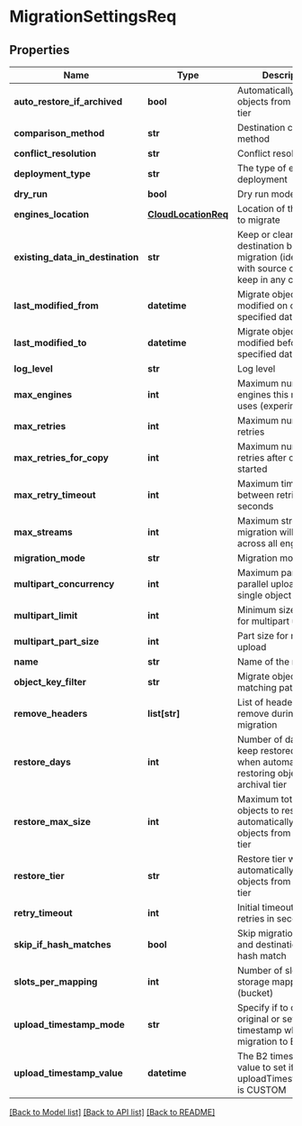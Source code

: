# MigrationSettingsReq

## Properties
Name | Type | Description | Notes
------------ | ------------- | ------------- | -------------
**auto_restore_if_archived** | **bool** | Automatically restore objects from archival tier | [optional] 
**comparison_method** | **str** | Destination comparison method | [optional] 
**conflict_resolution** | **str** | Conflict resolution | [optional] 
**deployment_type** | **str** | The type of engine deployment | [optional] 
**dry_run** | **bool** | Dry run mode | [optional] 
**engines_location** | [**CloudLocationReq**](CloudLocationReq.md) | Location of the engines to migrate | [optional] 
**existing_data_in_destination** | **str** | Keep or clean data in destination before migration (identical with source objects keep in any cases) | [optional] 
**last_modified_from** | **datetime** | Migrate objects modified on or after specified date | [optional] 
**last_modified_to** | **datetime** | Migrate objects modified before specified date | [optional] 
**log_level** | **str** | Log level | [optional] 
**max_engines** | **int** | Maximum number of engines this migration uses (experimental) | [optional] 
**max_retries** | **int** | Maximum number of retries | [optional] 
**max_retries_for_copy** | **int** | Maximum number of retries after copy started | [optional] 
**max_retry_timeout** | **int** | Maximum timeout between retries in seconds | [optional] 
**max_streams** | **int** | Maximum streams that migration will use across all engines | [optional] 
**migration_mode** | **str** | Migration mode | [optional] 
**multipart_concurrency** | **int** | Maximum parts for parallel upload for a single object | [optional] 
**multipart_limit** | **int** | Minimum size in bytes for multipart upload | [optional] 
**multipart_part_size** | **int** | Part size for multipart upload | [optional] 
**name** | **str** | Name of the migration | [optional] 
**object_key_filter** | **str** | Migrate objects matching pattern | [optional] 
**remove_headers** | **list[str]** | List of headers to remove during the migration | [optional] 
**restore_days** | **int** | Number of days to keep restored objects when automatically restoring objects from archival tier | [optional] 
**restore_max_size** | **int** | Maximum total size of objects to restore when automatically restoring objects from archival tier | [optional] 
**restore_tier** | **str** | Restore tier when automatically restoring objects from archival tier | [optional] 
**retry_timeout** | **int** | Initial timeout between retries in seconds | [optional] 
**skip_if_hash_matches** | **bool** | Skip migration if source and destination object hash match | [optional] 
**slots_per_mapping** | **int** | Number of slots of storage mapping (bucket) | [optional] 
**upload_timestamp_mode** | **str** | Specify if to copy original or set specified timestamp when migration to B2 | [optional] 
**upload_timestamp_value** | **datetime** | The B2 timestamp value to set if uploadTimestampMode is CUSTOM | [optional] 

[[Back to Model list]](../README.md#documentation-for-models) [[Back to API list]](../README.md#documentation-for-api-endpoints) [[Back to README]](../README.md)


